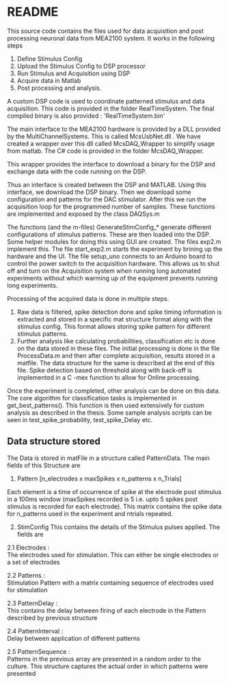 README
======

This source code contains the files used for data acquisition and post processing neuronal data from MEA2100 system.
It works in the following steps

1. Define Stimulus Config
2. Upload the Stimulus Config to DSP processor
3. Run Stimulus and Acquisition using DSP
4. Acquire data in Matlab
5. Post processing and analysis.

A custom DSP code is used  to coordinate patterned stimulus and data acquisition.
This code is provided in the folder RealTimeSystem. The final compiled binary
is also provided : 'RealTimeSystem.bin'

The main interface to the MEA2100 hardware is provided by  a DLL provided by the
MultiChannelSystems. This is called McsUsbNet.dll . We have created a wrapper over
this dll called McsDAQ_Wrapper to simplify usage from matlab. The C# code is provided
in the folder McsDAQ_Wrapper.

This wrapper provides the interface to download a binary for the DSP and exchange data with
the code running on the DSP.

Thus an interface is created between the DSP and MATLAB. Using this interface, we download the
DSP binary. Then we download some configuration and patterns for the DAC stimulator. After this
we run the acquisition loop for the programmed number of samples. These functions are implemented
and exposed by the class DAQSys.m 

The functions (and the m-files) GenerateStimConfig_* generate different configurations of stimulus patterns. These are then loaded into the DSP. Some helper modules for doing this using GUI are created. The files exp2.m implement this. The file start_exp2.m starts the experiment by brining up the hardware and the UI. The file setup_uno connects to an Arduino board to control the power switch to the acquisition hardware. This allows us to shut off and turn on the Acquisition system when running long automated experiments without which warming up of the equipment prevents running long experiments.

Processing of the acquired data is done in multiple steps.
1.	Raw data is filtered, spike detection done and spike timing information is extracted and stored in a specific mat structure format along with the stimulus config. This format allows storing spike pattern for different stimulus patterns.
2.	Further analysis like calculating probabilities, classification etc is done on the data stored in these files.
The initial processing is done in the file ProcessData.m and then after complete acquisition, results stored in a matfile. The data structure for the same is described at the end of this file. Spike detection based on threshold along with back-off is implemented in a C -mex function  to allow for Online processing.

Once the experiment is completed, other analysis can be done on this data.
The core algorithm for classification tasks is implemented in get_best_patterns().  This function is then used extensively for custom analysis as described in the thesis. Some sample analysis scripts can be seen in 	test_spike_probability, test_spike_Delay etc.



Data structure stored
------------------------------
The Data is stored in matFile in a structure called PatternData.
The main fields of this Structure are
1. Pattern [n_electrodes  x maxSpikes x n_patterns x n_Trials]

Each element is a time of occurrence of spike at the electrode post stimulus in a 100ms window (maxSpikes recorded is 5 i.e. upto 5 spikes post stimulus is recorded for each electrode). This matrix contains the spike data for n_patterns used in the experiment and ntrials repeated.

2. StimConfig
This contains the details of the Stimulus pulses applied. The fields are

2.1 Electrodes :   
The electrodes used for stimulation. This can either be single electrodes or a set of electrodes 

2.2 Patterns :  
Stimulation Pattern with a matrix containing sequence of electrodes used for stimulation

2.3  PatternDelay :   
This contains the delay between firing of each electrode in the Pattern described by previous structure

2.4  PatternInterval :    
 Delay between application of different patterns	   
 
2.5  PatternSequence :   
Patterns in the previous array are presented in a random order to the culture. 
This structure captures the actual order in which patterns were presented


